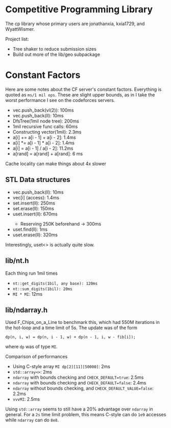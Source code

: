 # Competitive Programming Library

The cp library whose primary users are jonathanxia, kxia1729, and WyattWismer.

Project list:
* Tree shaker to reduce submission sizes
* Build out more of the lib/geo subpackage

# Constant Factors

Here are some notes about the CF server's constant factors. Everything is quoted
as `ms/1 mil ops`. These are slight upper bounds, as in I take the worst performance I
see on the codeforces servers.

* vec.push_back(vl(2)): 100ms
* vec.push_back(ll): 10ms
* DfsTree(1mil node tree): 200ms
* 1mil recursive func calls: 60ms
* Constructing vector(1mil): 2.3ms
* a[i] += a[i - 1] + a[i - 2]: 1.4ms
* a[i] *= a[i - 1] * a[i - 2]: 1.4ms
* a[i] = a[i - 1] / a[i - 2]: 11.2ms
* a[rand] = a[rand] + a[rand]: 6 ms

Cache locality can make things about 4x slower

## STL Data structures

* vec.push_back(ll): 10ms
* vec[i] (access): 1.4ms
* set<ll>.insert(ll): 250ms
* set<ll>.erase(ll): 150ms
* uset<ll>.insert(ll): 670ms
    * Reserving 250K beforehand -> 300ms
* uset<ll>.find(ll): 1ms
* uset<ll>.erase(ll): 320ms

Interestingly, uset<> is actually quite slow.

## lib/nt.h
Each thing run 1mil times
* `nt::get_digits(1bil, any base): 120ms` 
* `nt::sum_digits(1bil): 20ms`
* `MI * MI`: 12ms

## lib/ndarray.h

Used F_Chips_on_a_Line to benchmark this, which had 550M iterations in the hot-loop and
a time limit of 5s. The update was of the form
```
dp(n, i, w) = dp(n, i - 1, w) + dp(n - 1, i, w - fib[i]);
```
where `dp` was of type `MI`.

Comparison of performances
* Using C-style array `MI dp[2][11][50000]`: 2ms
* `std::array<>`: 2ms
* `ndarray` with bounds checking and `CHECK_DEFAULT=true`: 2.5ms
* `ndarray` with bounds checking and `CHECK_DEFAULT=false`: 2.4ms
* `ndarray` without bounds checking, and `CHECK_DEFAULT_VALUE=false`: 2.2ms
* `vvvMI`: 2.5ms

Using `std::array` seems to still have a 20% advantage over `ndarray` in general. For a `2s` time
limit problem, this means C-style can do `1e9` accesses while `ndarray` can do `8e8`.
